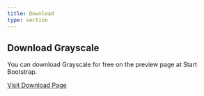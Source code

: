 ```yaml
---
title: Download
type: section
---
```

<h2>Download Grayscale</h2>
<p>You can download Grayscale for free on the preview page at Start Bootstrap.</p>
<a href="http://startbootstrap.com/template-overviews/grayscale/" class="btn btn-default btn-lg">Visit Download Page</a>
